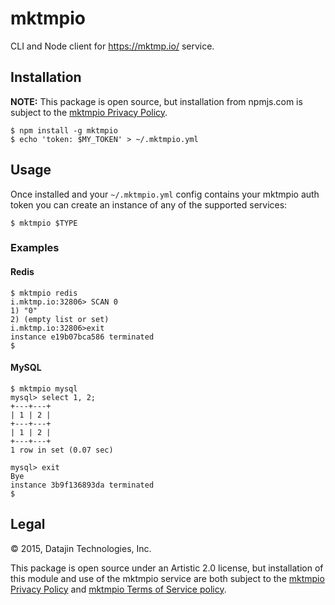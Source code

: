 # mktmpio

CLI and Node client for https://mktmp.io/ service.

## Installation

**NOTE:** This package is open source, but installation from npmjs.com is
subject to the [mktmpio Privacy Policy](https://mktmp.io/privacy-policy).

    $ npm install -g mktmpio
    $ echo 'token: $MY_TOKEN' > ~/.mktmpio.yml

## Usage

Once installed and your `~/.mktmpio.yml` config contains your mktmpio auth
token you can create an instance of any of the supported services:

    $ mktmpio $TYPE

### Examples

#### Redis

```
$ mktmpio redis
i.mktmp.io:32806> SCAN 0
1) "0"
2) (empty list or set)
i.mktmp.io:32806>exit
instance e19b07bca586 terminated
$
```

#### MySQL

```
$ mktmpio mysql
mysql> select 1, 2;
+---+---+
| 1 | 2 |
+---+---+
| 1 | 2 |
+---+---+
1 row in set (0.07 sec)

mysql> exit
Bye
instance 3b9f136893da terminated
$
```

## Legal

&copy; 2015, Datajin Technologies, Inc.

This package is open source under an Artistic 2.0 license, but installation
of this module and use of the mktmpio service are both subject to the
[mktmpio Privacy Policy](https://mktmp.io/privacy-policy) and
[mktmpio Terms of Service policy](https://mktmp.io/terms-of-service).
